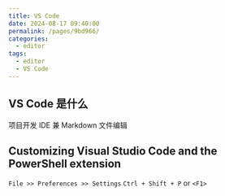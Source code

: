 ```yaml
---
title: VS Code
date: 2024-08-17 09:40:00
permalink: /pages/9bd966/
categories: 
  - editor
tags: 
  - editor
  - VS Code
---
```


## VS Code 是什么

项目开发 IDE 兼 Markdown 文件编辑

## Customizing Visual Studio Code and the PowerShell extension

`File >> Preferences >> Settings`
`Ctrl + Shift + P` or `<F1>`
